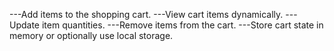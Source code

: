 ---Add items to the shopping cart.
---View cart items dynamically.
---Update item quantities.
---Remove items from the cart.
---Store cart state in memory or optionally use local storage.
